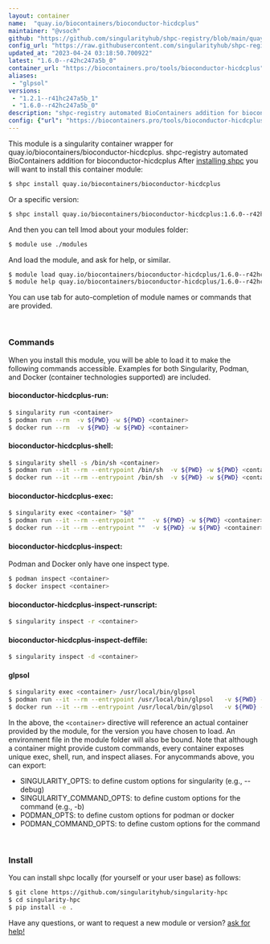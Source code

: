 ```yaml
---
layout: container
name:  "quay.io/biocontainers/bioconductor-hicdcplus"
maintainer: "@vsoch"
github: "https://github.com/singularityhub/shpc-registry/blob/main/quay.io/biocontainers/bioconductor-hicdcplus/container.yaml"
config_url: "https://raw.githubusercontent.com/singularityhub/shpc-registry/main/quay.io/biocontainers/bioconductor-hicdcplus/container.yaml"
updated_at: "2023-04-24 03:18:50.700922"
latest: "1.6.0--r42hc247a5b_0"
container_url: "https://biocontainers.pro/tools/bioconductor-hicdcplus"
aliases:
 - "glpsol"
versions:
 - "1.2.1--r41hc247a5b_1"
 - "1.6.0--r42hc247a5b_0"
description: "shpc-registry automated BioContainers addition for bioconductor-hicdcplus"
config: {"url": "https://biocontainers.pro/tools/bioconductor-hicdcplus", "maintainer": "@vsoch", "description": "shpc-registry automated BioContainers addition for bioconductor-hicdcplus", "latest": {"1.6.0--r42hc247a5b_0": "sha256:2e4d62e6812c7619a1c4e202eba328880465a3785ba5fbf27b6b54aa5fccc7b6"}, "tags": {"1.2.1--r41hc247a5b_1": "sha256:1a07323f2db6f9fd4bf7ff0af0e04da476010810bbf9ca1ac25e125a6693f3fd", "1.6.0--r42hc247a5b_0": "sha256:2e4d62e6812c7619a1c4e202eba328880465a3785ba5fbf27b6b54aa5fccc7b6"}, "docker": "quay.io/biocontainers/bioconductor-hicdcplus", "aliases": {"glpsol": "/usr/local/bin/glpsol"}}
---
```


This module is a singularity container wrapper for quay.io/biocontainers/bioconductor-hicdcplus.
shpc-registry automated BioContainers addition for bioconductor-hicdcplus
After [installing shpc](#install) you will want to install this container module:


```bash
$ shpc install quay.io/biocontainers/bioconductor-hicdcplus
```

Or a specific version:

```bash
$ shpc install quay.io/biocontainers/bioconductor-hicdcplus:1.6.0--r42hc247a5b_0
```

And then you can tell lmod about your modules folder:

```bash
$ module use ./modules
```

And load the module, and ask for help, or similar.

```bash
$ module load quay.io/biocontainers/bioconductor-hicdcplus/1.6.0--r42hc247a5b_0
$ module help quay.io/biocontainers/bioconductor-hicdcplus/1.6.0--r42hc247a5b_0
```

You can use tab for auto-completion of module names or commands that are provided.

<br>

### Commands

When you install this module, you will be able to load it to make the following commands accessible.
Examples for both Singularity, Podman, and Docker (container technologies supported) are included.

#### bioconductor-hicdcplus-run:

```bash
$ singularity run <container>
$ podman run --rm  -v ${PWD} -w ${PWD} <container>
$ docker run --rm  -v ${PWD} -w ${PWD} <container>
```

#### bioconductor-hicdcplus-shell:

```bash
$ singularity shell -s /bin/sh <container>
$ podman run --it --rm --entrypoint /bin/sh  -v ${PWD} -w ${PWD} <container>
$ docker run --it --rm --entrypoint /bin/sh  -v ${PWD} -w ${PWD} <container>
```

#### bioconductor-hicdcplus-exec:

```bash
$ singularity exec <container> "$@"
$ podman run --it --rm --entrypoint ""  -v ${PWD} -w ${PWD} <container> "$@"
$ docker run --it --rm --entrypoint ""  -v ${PWD} -w ${PWD} <container> "$@"
```

#### bioconductor-hicdcplus-inspect:

Podman and Docker only have one inspect type.

```bash
$ podman inspect <container>
$ docker inspect <container>
```

#### bioconductor-hicdcplus-inspect-runscript:

```bash
$ singularity inspect -r <container>
```

#### bioconductor-hicdcplus-inspect-deffile:

```bash
$ singularity inspect -d <container>
```


#### glpsol

```bash
$ singularity exec <container> /usr/local/bin/glpsol
$ podman run --it --rm --entrypoint /usr/local/bin/glpsol   -v ${PWD} -w ${PWD} <container> -c " $@"
$ docker run --it --rm --entrypoint /usr/local/bin/glpsol   -v ${PWD} -w ${PWD} <container> -c " $@"
```



In the above, the `<container>` directive will reference an actual container provided
by the module, for the version you have chosen to load. An environment file in the
module folder will also be bound. Note that although a container
might provide custom commands, every container exposes unique exec, shell, run, and
inspect aliases. For anycommands above, you can export:

 - SINGULARITY_OPTS: to define custom options for singularity (e.g., --debug)
 - SINGULARITY_COMMAND_OPTS: to define custom options for the command (e.g., -b)
 - PODMAN_OPTS: to define custom options for podman or docker
 - PODMAN_COMMAND_OPTS: to define custom options for the command

<br>

### Install

You can install shpc locally (for yourself or your user base) as follows:

```bash
$ git clone https://github.com/singularityhub/singularity-hpc
$ cd singularity-hpc
$ pip install -e .
```

Have any questions, or want to request a new module or version? [ask for help!](https://github.com/singularityhub/singularity-hpc/issues)
